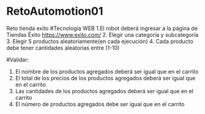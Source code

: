 # RetoAutomotion01
Reto tienda exito
#Tecnología WEB
1.El robot deberá ingresar a la página de Tiendas Éxito https://www.exito.com/
2. Elegir una categoría y subcategoría
3. Elegir 5 productos aleatoriamente(en cada ejecución)
4. Cada producto debe tener cantidades aleatorias entre (1-10)

#Validar:
1. El nombre de los productos agregados deberá ser igual que en el carrito
2. El total de los precios de los productos agregados deberá ser igual que en el carrito
3. Las cantidades de los productos agregados deberá ser igual que en el carrito
4. El número de productos agregados debe ser igual que en el carrito
